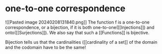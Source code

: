 # one-to-one correspondence
![[Pasted image 20240208131840.png]]
The function f is a one-to-one correspondence, or a bijection, if it is both one-to-one([[Injections]]) and onto([[Surjections]]). We also say that such a [[Functions]] is bijective.

Bijection tells us that the cardinalities ([[cardinality of a set]] of the domain and the codomain have to be the same!